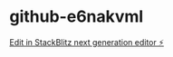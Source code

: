 # github-e6nakvml

[Edit in StackBlitz next generation editor ⚡️](https://stackblitz.com/~/github.com/mohanraj-mmr/github-e6nakvml)